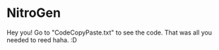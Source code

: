 # NitroGen
Hey you!
Go to "CodeCopyPaste.txt" to see the code.
That was all you needed to reed haha. :D
